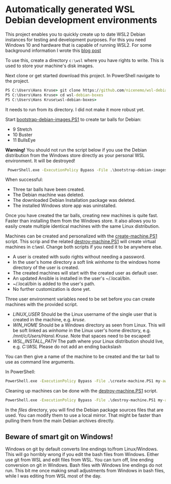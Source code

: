 # Automatically generated WSL Debian development environments

This project enables you to quickly create up to date WSL2 Debian instances for testing and
development purposes. For this you need Windows 10 and hardware that is capable of running WSL2.
 For some background information I wrote this [blog post](https://hanskruse.eu/post/2020-07-04-throw_away_wsl_environments/)

To use this, create a directory `c:\wsl` where you have rights to write.
This is used to store your machine's disk images.

Next clone or get started download this project.
In PowerShell navigate to the project.

```cmd
PS C:\Users\Hans Kruse> git clone https://github.com/nicenemo/wsl-debian-boxes
PS C:\Users\Hans Kruse> cd wsl-debian-boxes
PS C:\Users\Hans Kruse\wsl-debian-boxes>
```
It needs to run from its directory. I did not make it more robust yet.

Start [bootstrap-debian-images.PS1](bootstrap-debian-images.PS1)
to create tar balls for Debian:

* 9 Stretch
* 10 Buster
* 11 BullsEye

**Warning!** You should not run the script below if you use the Debian distribution
from the Windows store directly as your personal WSL environment. It will be destroyed!

```cmd
 PowerShell.exe -ExecutionPolicy Bypass -File .\bootstrap-debian-images.PS1
```
When successful:

* Three tar balls have been created.
* The Debian machine was deleted.
* The downloaded Debian Installation package was deleted.
* The installed Windows store app was uninstalled.

Once you have created the tar balls, creating new machines is quite fast.
Faster than installing them from the Windows store. It also allows you to
easily create multiple identical machines with the same Linux distribution.

Machines can be created and personalized with the [create-machine.PS1](create-machine.PS1) script.
This scrip and the related  [destroy-machine.PS1](create-machine.PS1) will create virtual machines in c:\wsl.
Change both scripts if you need it to be anywhere else.

* A user is created with sudo rights without needing a password.
* In the user's home directory a soft link _winhome_ to the windows home directory of the user is created.
* The created machines will start with the created user as default user.
* An updated Ansible is installed in the user's ~/.local/bin.
* ~/.local/bin is added to the user's path.
* No further customization is done yet.

Three user environment variables need to be set before you can create machines with the provided script.

* *LINUX_USER* Should be the Linux username of the single user that is created in the machine, e.g. *kruse*.
* *WIN_HOME* Should be a Windows directory as seen from Linux. This will be soft linked as *winhome* in the Linux user's home directory, e.g. */mnt/c/Users/Hans\ Kruse*. Note that spaces need to be escaped!
* *WSL_INSTALL_PATH* The path where your Linux distribution should live, e.g. *C:\WSL* Please do not add an ending backslash

You can then give a name of the machine to be created and the tar ball to use as command line arguments.

In PowerShell:

```cmd
PowerShell.exe -ExecutionPolicy Bypass -File .\create-machine.PS1 my-awesome-box debian-buster.tar
```
Cleaning up machines can be done with the [destroy-machine.PS1](destroy-machine.PS1) script.

```cmd
PowerShell.exe -ExecutionPolicy Bypass -File .\destroy-machine.PS1 my-awesome-box
```

In the _files_ directory, you will find the Debian package sources files that are used.
You can modify them to use a local mirror. That might be faster than pulling them from
the main Debian archives directly.

## Beware of smart git on Windows!

Windows on git by default converts line endings to/from Linux/Windows.
This will go horribly wrong if you edit the bash files from Windows.
Either use git from WSL and edit files from WSL.
You can turn off, line ending conversion on git in Windows.
Bash files with Windows line endings do not run.
This bit me once making small adjustments from Windows in bash files,
while I was editing from WSL most of the day.

